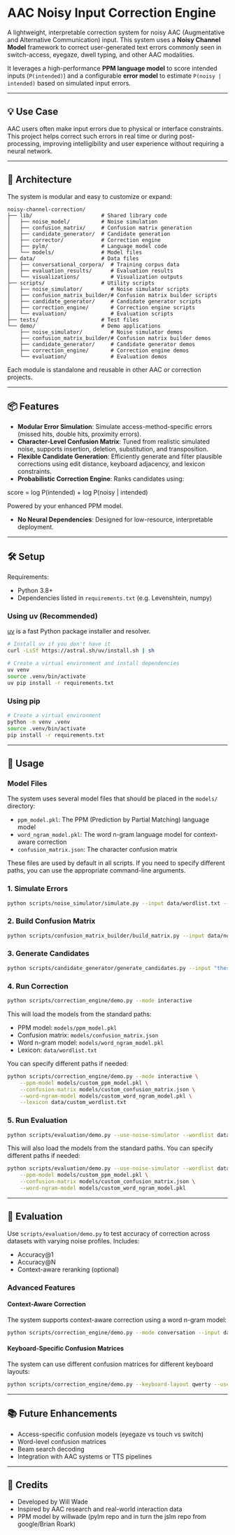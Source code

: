 # AAC Noisy Input Correction Engine

A lightweight, interpretable correction system for noisy AAC (Augmentative and Alternative Communication) input. This system uses a **Noisy Channel Model** framework to correct user-generated text errors commonly seen in switch-access, eyegaze, dwell typing, and other AAC modalities.

It leverages a high-performance **PPM language model** to score intended inputs (`P(intended)`) and a configurable **error model** to estimate `P(noisy | intended)` based on simulated input errors.

---

## 💡 Use Case

AAC users often make input errors due to physical or interface constraints. This project helps correct such errors in real time or during post-processing, improving intelligibility and user experience without requiring a neural network.

---

## 🔧 Architecture

The system is modular and easy to customize or expand:

```
noisy-channel-correction/
├── lib/                      # Shared library code
│   ├── noise_model/          # Noise simulation
│   ├── confusion_matrix/     # Confusion matrix generation
│   ├── candidate_generator/  # Candidate generation
│   ├── corrector/            # Correction engine
│   ├── pylm/                 # Language model code
│   └── models/               # Model files
├── data/                     # Data files
│   ├── conversational_corpora/  # Training corpus data
│   ├── evaluation_results/      # Evaluation results
│   └── visualizations/          # Visualization outputs
├── scripts/                  # Utility scripts
│   ├── noise_simulator/         # Noise simulator scripts
│   ├── confusion_matrix_builder/# Confusion matrix builder scripts
│   ├── candidate_generator/     # Candidate generator scripts
│   ├── correction_engine/       # Correction engine scripts
│   └── evaluation/              # Evaluation scripts
├── tests/                    # Test files
└── demo/                     # Demo applications
    ├── noise_simulator/         # Noise simulator demos
    ├── confusion_matrix_builder/# Confusion matrix builder demos
    ├── candidate_generator/     # Candidate generator demos
    ├── correction_engine/       # Correction engine demos
    └── evaluation/              # Evaluation demos
```

Each module is standalone and reusable in other AAC or correction projects.

---

## 📦 Features

- **Modular Error Simulation**: Simulate access-method-specific errors (missed hits, double hits, proximity errors).
- **Character-Level Confusion Matrix**: Tuned from realistic simulated noise, supports insertion, deletion, substitution, and transposition.
- **Flexible Candidate Generation**: Efficiently generate and filter plausible corrections using edit distance, keyboard adjacency, and lexicon constraints.
- **Probabilistic Correction Engine**: Ranks candidates using:

score = log P(intended) + log P(noisy | intended)

Powered by your enhanced PPM model.

- **No Neural Dependencies**: Designed for low-resource, interpretable deployment.

---

## 🛠 Setup

Requirements:
- Python 3.8+
- Dependencies listed in `requirements.txt` (e.g. Levenshtein, numpy)

### Using uv (Recommended)

[uv](https://github.com/astral-sh/uv) is a fast Python package installer and resolver.

```bash
# Install uv if you don't have it
curl -LsSf https://astral.sh/uv/install.sh | sh

# Create a virtual environment and install dependencies
uv venv
source .venv/bin/activate
uv pip install -r requirements.txt
```

### Using pip

```bash
# Create a virtual environment
python -m venv .venv
source .venv/bin/activate
pip install -r requirements.txt
```

---

## 🚀 Usage

### Model Files

The system uses several model files that should be placed in the `models/` directory:

- `ppm_model.pkl`: The PPM (Prediction by Partial Matching) language model
- `word_ngram_model.pkl`: The word n-gram language model for context-aware correction
- `confusion_matrix.json`: The character confusion matrix

These files are used by default in all scripts. If you need to specify different paths, you can use the appropriate command-line arguments.

### 1. Simulate Errors

```bash
python scripts/noise_simulator/simulate.py --input data/wordlist.txt --output data/noisy_pairs.json
```

### 2. Build Confusion Matrix

```bash
python scripts/confusion_matrix_builder/build_matrix.py --input data/noisy_pairs.json --output models/confusion_matrix.json
```

### 3. Generate Candidates

```bash
python scripts/candidate_generator/generate_candidates.py --input "thes is a tst" --lexicon data/wordlist.txt
```

### 4. Run Correction

```bash
python scripts/correction_engine/demo.py --mode interactive
```

This will load the models from the standard paths:
- PPM model: `models/ppm_model.pkl`
- Confusion matrix: `models/confusion_matrix.json`
- Word n-gram model: `models/word_ngram_model.pkl`
- Lexicon: `data/wordlist.txt`

You can specify different paths if needed:

```bash
python scripts/correction_engine/demo.py --mode interactive \
    --ppm-model models/custom_ppm_model.pkl \
    --confusion-matrix models/custom_confusion_matrix.json \
    --word-ngram-model models/custom_word_ngram_model.pkl \
    --lexicon data/custom_wordlist.txt
```

### 5. Run Evaluation

```bash
python scripts/evaluation/demo.py --use-noise-simulator --wordlist data/wordlist.txt
```

This will also load the models from the standard paths. You can specify different paths if needed:

```bash
python scripts/evaluation/demo.py --use-noise-simulator --wordlist data/wordlist.txt \
    --ppm-model models/custom_ppm_model.pkl \
    --confusion-matrix models/custom_confusion_matrix.json \
    --word-ngram-model models/custom_word_ngram_model.pkl
```

---

## 🧪 Evaluation

Use `scripts/evaluation/demo.py` to test accuracy of correction across datasets with varying noise profiles. Includes:
- Accuracy@1
- Accuracy@N
- Context-aware reranking (optional)

### Advanced Features

#### Context-Aware Correction

The system supports context-aware correction using a word n-gram model:

```bash
python scripts/correction_engine/demo.py --mode conversation --input data/sample_conversations.txt
```

#### Keyboard-Specific Confusion Matrices

The system can use different confusion matrices for different keyboard layouts:

```bash
python scripts/correction_engine/demo.py --keyboard-layout qwerty --use-keyboard-matrices
```

---

## 📚 Future Enhancements

- Access-specific confusion models (eyegaze vs touch vs switch)
- Word-level confusion matrices
- Beam search decoding
- Integration with AAC systems or TTS pipelines

---

## 👥 Credits

- Developed by Will Wade
- Inspired by AAC research and real-world interaction data
- PPM model by willwade (pylm repo and in turn the jslm repo from google/Brian Roark)
